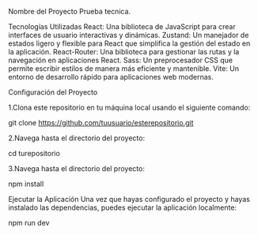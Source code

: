 Nombre del Proyecto
Prueba tecnica.

Tecnologías Utilizadas
React: Una biblioteca de JavaScript para crear interfaces de usuario interactivas y dinámicas.
Zustand: Un manejador de estados ligero y flexible para React que simplifica la gestión del estado en la aplicación.
React-Router: Una biblioteca para gestionar las rutas y la navegación en aplicaciones React.
Sass: Un preprocesador CSS que permite escribir estilos de manera más eficiente y mantenible.
Vite: Un entorno de desarrollo rápido para aplicaciones web modernas.


Configuración del Proyecto

1.Clona este repositorio en tu máquina local usando el siguiente comando:

git clone https://github.com/tuusuario/esterepositorio.git

2.Navega hasta el directorio del proyecto:

cd turepositorio

3.Navega hasta el directorio del proyecto:

npm install


Ejecutar la Aplicación
Una vez que hayas configurado el proyecto y hayas instalado las dependencias, puedes ejecutar la aplicación localmente:

npm run dev
